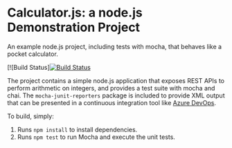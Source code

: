 Calculator.js: a node.js Demonstration Project
==============================================
An example node.js project, including tests with mocha, that behaves like
a pocket calculator.

[![Build Status][![Build Status](https://dev.azure.com/azure020270/Integrating%20External%20Source%20Control%20with%20Azure%20Pipelines/_apis/build/status/azure02clssn.calculator?branchName=master)](https://dev.azure.com/azure020270/Integrating%20External%20Source%20Control%20with%20Azure%20Pipelines/_build/latest?definitionId=5&branchName=master)

The project contains a simple node.js application that exposes REST APIs
to perform arithmetic on integers, and provides a test suite with mocha
and chai.  The `mocha-junit-reporters` package is included to provide XML
output that can be presented in a continuous integration tool like
[Azure DevOps](https://azure.com/devops).

To build, simply:

1. Runs `npm install` to install dependencies.
2. Runs `npm test` to run Mocha and execute the unit tests.

